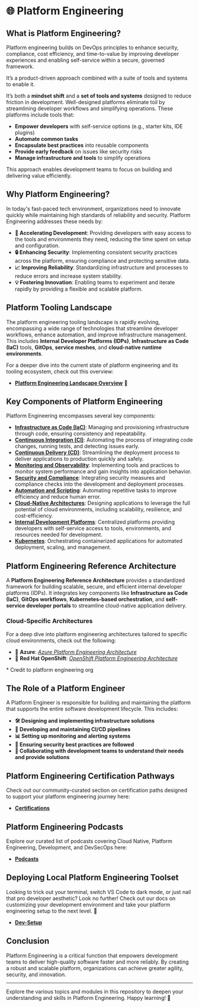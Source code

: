# 🌐 Platform Engineering

## What is Platform Engineering?

Platform engineering builds on DevOps principles to enhance security, compliance, cost efficiency, and time-to-value by improving developer experiences and enabling self-service within a secure, governed framework.  

It’s a product-driven approach combined with a suite of tools and systems to enable it.

It’s both a **mindset shift** and a **set of tools and systems** designed to reduce friction in development. Well-designed platforms eliminate toil by streamlining developer workflows and simplifying operations. These platforms include tools that:  

- **Empower developers** with self-service options (e.g., starter kits, IDE plugins)  
- **Automate common tasks**  
- **Encapsulate best practices** into reusable components  
- **Provide early feedback** on issues like security risks  
- **Manage infrastructure and tools** to simplify operations  

This approach enables development teams to focus on building and delivering value efficiently.

## Why Platform Engineering?

In today's fast-paced tech environment, organizations need to innovate quickly while maintaining high standards of reliability and security. Platform Engineering addresses these needs by:

- **🚀 Accelerating Development**: Providing developers with easy access to the tools and environments they need, reducing the time spent on setup and configuration.
- **🔒 Enhancing Security**: Implementing consistent security practices across the platform, ensuring compliance and protecting sensitive data.
- **📈 Improving Reliability**: Standardizing infrastructure and processes to reduce errors and increase system stability.
- **💡 Fostering Innovation**: Enabling teams to experiment and iterate rapidly by providing a flexible and scalable platform.

## Platform Tooling Landscape
The platform engineering tooling landscape is rapidly evolving, encompassing a wide range of technologies that streamline developer workflows, enhance automation, and improve infrastructure management. This includes **Internal Developer Platforms (IDPs)**, **Infrastructure as Code (IaC)** tools, **GitOps**, **service meshes**, and **cloud-native runtime environments**.  

For a deeper dive into the current state of platform engineering and its tooling ecosystem, check out this overview:  

- **[Platform Engineering Landscape Overview](docs/platform_engineering_landscape.md)** 🚀

## Key Components of Platform Engineering

Platform Engineering encompasses several key components:

- **[Infrastructure as Code (IaC)](docs/iac.md)**: Managing and provisioning infrastructure through code, ensuring consistency and repeatability.
- **[Continuous Integration (CI)](docs/ci.md)**: Automating the process of integrating code changes, running tests, and detecting issues early.
- **[Continuous Delivery (CD)](docs/cd.md)**: Streamlining the deployment process to deliver applications to production quickly and safely.
- **[Monitoring and Observability](docs/monitoring.md)**: Implementing tools and practices to monitor system performance and gain insights into application behavior.
- **[Security and Compliance](docs/security.md)**: Integrating security measures and compliance checks into the development and deployment processes.
- **[Automation and Scripting](docs/automation.md)**: Automating repetitive tasks to improve efficiency and reduce human error.
- **[Cloud-Native Architectures](docs/cloud_native.md)**: Designing applications to leverage the full potential of cloud environments, including scalability, resilience, and cost-efficiency.
- **[Internal Development Platforms](docs/internal_development_platforms.md)**: Centralized platforms providing developers with self-service access to tools, environments, and resources needed for development.
- **[Kubernetes](docs/kubernetes.md)**: Orchestrating containerized applications for automated deployment, scaling, and management.

## Platform Engineering Reference Architecture  

A **Platform Engineering Reference Architecture** provides a standardized framework for building scalable, secure, and efficient internal developer platforms (IDPs). It integrates key components like **Infrastructure as Code (IaC)**, **GitOps workflows**, **Kubernetes-based orchestration**, and **self-service developer portals** to streamline cloud-native application delivery.  

### Cloud-Specific Architectures  

For a deep dive into platform engineering architectures tailored to specific cloud environments, check out the following:  

- 🔹 **Azure**: [*Azure Platform Engineering Architecture*](docs/images/azure_ref_architecture.jpg)  
- 🔹 **Red Hat OpenShift**: [*OpenShift Platform Engineering Architecture*](docs/images/red_hat_openshift_ref_architecture.jpg)  

\* Credit to platform engineering org
## The Role of a Platform Engineer

A Platform Engineer is responsible for building and maintaining the platform that supports the entire software development lifecycle. This includes:

- **🛠️ Designing and implementing infrastructure solutions**
- **🔧 Developing and maintaining CI/CD pipelines**
- **📊 Setting up monitoring and alerting systems**
- **🔐 Ensuring security best practices are followed**
- **🤝 Collaborating with development teams to understand their needs and provide solutions**

## Platform Engineering Certification Pathways

Check out our community-curated section on certification paths designed to support your platform engineering journey here: 

- **[Certifications](docs/certifications.md)**

## Platform Engineering Podcasts

Explore our curated list of podcasts covering Cloud Native, Platform Engineering, Development, and DevSecOps here:

- **[Podcasts](docs/podcasts.md)**

## Deploying Local Platform Engineering Toolset 

Looking to trick out your terminal, switch VS Code to dark mode, or just nail that pro developer aesthetic? Look no further! Check out our docs on customizing your development environment and take your platform engineering setup to the next level. 🚀

- **[Dev-Setup](docs/development_setup.md)**


## Conclusion

Platform Engineering is a critical function that empowers development teams to deliver high-quality software faster and more reliably. By creating a robust and scalable platform, organizations can achieve greater agility, security, and innovation.

---

Explore the various topics and modules in this repository to deepen your understanding and skills in Platform Engineering. Happy learning! 🌟